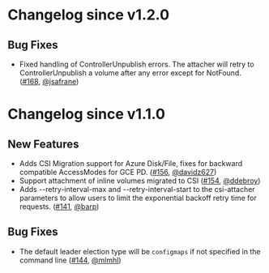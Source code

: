 # Changelog since v1.2.0

## Bug Fixes

- Fixed handling of ControllerUnpublish errors. The attacher will retry to ControllerUnpublish a volume after any error except for NotFound. ([#168](https://github.com/kubernetes-csi/external-attacher/pull/168), [@jsafrane](https://github.com/jsafrane))

# Changelog since v1.1.0

## New Features

- Adds CSI Migration support for Azure Disk/File, fixes for backward compatible AccessModes for GCE PD. ([#156](https://github.com/kubernetes-csi/external-attacher/pull/156), [@davidz627](https://github.com/davidz627))
- Support attachment of inline volumes migrated to CSI ([#154](https://github.com/kubernetes-csi/external-attacher/pull/154), [@ddebroy](https://github.com/ddebroy))
- Adds --retry-interval-max and --retry-interval-start to the csi-attacher parameters to allow users to limit the exponential backoff retry time for requests. ([#141](https://github.com/kubernetes-csi/external-attacher/pull/141), [@barp](https://github.com/barp))


## Bug Fixes

- The default leader election type will be `configmaps` if not specified in the command line ([#144](https://github.com/kubernetes-csi/external-attacher/pull/144), [@mlmhl](https://github.com/mlmhl))
